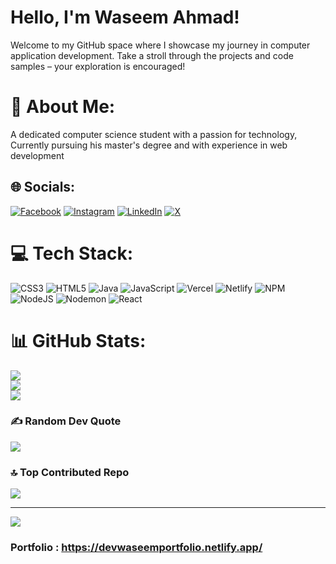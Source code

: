 <h1>Hello, I'm Waseem Ahmad!</h1>
<p>Welcome to my GitHub space where I showcase my journey in computer application development. Take a stroll through the projects and code samples – your exploration is encouraged!</p>

# 💫 About Me:
A dedicated computer science student with a passion for technology, Currently pursuing his master's degree and with experience in web development


## 🌐 Socials:
[![Facebook](https://img.shields.io/badge/Facebook-%231877F2.svg?logo=Facebook&logoColor=white)](https://facebook.com/https://www.facebook.com/) [![Instagram](https://img.shields.io/badge/Instagram-%23E4405F.svg?logo=Instagram&logoColor=white)]([https://instagram.com/https://www.instagram.com/](https://www.instagram.com/)) [![LinkedIn](https://img.shields.io/badge/LinkedIn-%230077B5.svg?logo=linkedin&logoColor=white)](https://linkedin.com/in/https://www.linkedin.com/feed/) [![X](https://img.shields.io/badge/X-black.svg?logo=X&logoColor=white)](https://x.com/https://twitter.com/home) 

# 💻 Tech Stack:
![CSS3](https://img.shields.io/badge/css3-%231572B6.svg?style=for-the-badge&logo=css3&logoColor=white) ![HTML5](https://img.shields.io/badge/html5-%23E34F26.svg?style=for-the-badge&logo=html5&logoColor=white) ![Java](https://img.shields.io/badge/java-%23ED8B00.svg?style=for-the-badge&logo=openjdk&logoColor=white) ![JavaScript](https://img.shields.io/badge/javascript-%23323330.svg?style=for-the-badge&logo=javascript&logoColor=%23F7DF1E) ![Vercel](https://img.shields.io/badge/vercel-%23000000.svg?style=for-the-badge&logo=vercel&logoColor=white) ![Netlify](https://img.shields.io/badge/netlify-%23000000.svg?style=for-the-badge&logo=netlify&logoColor=#00C7B7)  ![NPM](https://img.shields.io/badge/NPM-%23CB3837.svg?style=for-the-badge&logo=npm&logoColor=white) ![NodeJS](https://img.shields.io/badge/node.js-6DA55F?style=for-the-badge&logo=node.js&logoColor=white) ![Nodemon](https://img.shields.io/badge/NODEMON-%23323330.svg?style=for-the-badge&logo=nodemon&logoColor=%BBDEAD) ![React](https://img.shields.io/badge/react-%2320232a.svg?style=for-the-badge&logo=react&logoColor=%2361DAFB) 
# 📊 GitHub Stats:
![](https://github-readme-stats.vercel.app/api?username=MohammadWaseem6&theme=radical&hide_border=false&include_all_commits=true&count_private=true)<br/>
![](https://github-readme-streak-stats.herokuapp.com/?user=MohammadWaseem6&theme=radical&hide_border=false)<br/>
![](https://github-readme-stats.vercel.app/api/top-langs/?username=MohammadWaseem6&theme=radical&hide_border=false&include_all_commits=true&count_private=true&layout=compact)

### ✍️ Random Dev Quote
![](https://quotes-github-readme.vercel.app/api?type=horizontal&theme=tokyonight)

### 🔝 Top Contributed Repo
![](https://github-contributor-stats.vercel.app/api?username=MohammadWaseem6&limit=5&theme=dark&combine_all_yearly_contributions=true)

---
[![](https://visitcount.itsvg.in/api?id=MohammadWaseem6&icon=5&color=2)](https://visitcount.itsvg.in)

### Portfolio : https://devwaseemportfolio.netlify.app/

<!-- Proudly created with GPRM ( https://gprm.itsvg.in ) -->
